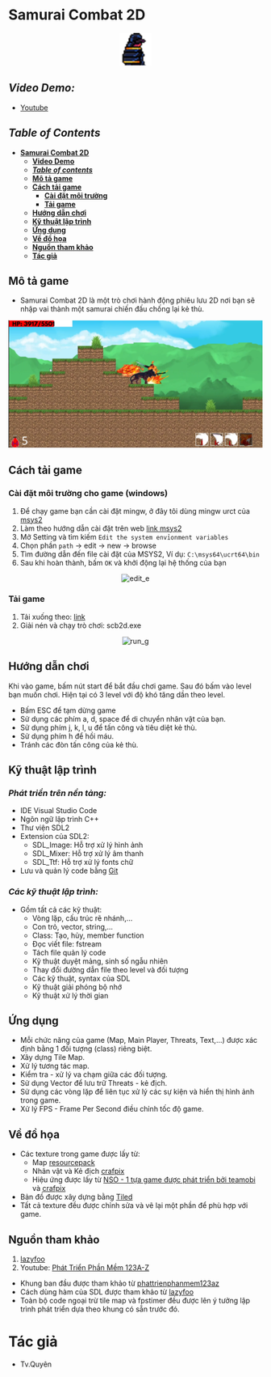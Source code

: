 # **Samurai Combat 2D**

<div style = "text-align: center;">

![Samurai Combat 2D](img_source/icon.png)

</div>

## ***Video Demo:***

- [Youtube](https://www.youtube.com/watch?v=v81oVOWdSM0)

## ***Table of Contents***
- [**Samurai Combat 2D**](#samurai-combat-2d)
    - [**Video Demo**](#video-demo)
    - [***Table of contents***](#table-of-contents)
    - [**Mô tả game**](#mô-tả-game)
    - [**Cách tải game**](#cách-tải-game)
        - [**Cài đặt môi trường**](#cài-đặt-môi-trường-cho-game-windows)
        - [**Tải game**](#tải-game)
    - [**Hướng dẫn chơi**](#hướng-dẫn-chơi)
    - [**Kỹ thuật lập trình**](#kỹ-thuật-lập-trình)
    - [**Ứng dụng**](#ứng-dụng)
    - [**Về đồ họa**](#về-đồ-họa)
    - [**Nguồn tham khảo**](#nguồn-tham-khảo)
    - [**Tác giả**](#tác-giả)

## Mô tả game

- Samurai Combat 2D là một trò chơi hành động phiêu lưu 2D nơi bạn sẽ nhập vai thành một samurai chiến đấu chống lại kẻ thù.

<div style = "text-align: center;">

![Demo1](demo/demo1.png)

</div>

## Cách tải game

### Cài đặt môi trường cho game (windows)

1. Để chạy game bạn cần cài đặt mingw, ở đây tôi dùng mingw urct của [msys2](https://www.msys2.org/)
2. Làm theo hướng dẫn cài đặt trên web [link msys2](https://www.msys2.org/)
3. Mở Setting và tìm kiếm `Edit the system envỉonment variables`
4. Chọn phần `path` -> edit -> new -> browse
5. Tìm đường dẫn đến file cài đặt của MSYS2, Ví dụ: `C:\msys64\ucrt64\bin`
6. Sau khi hoàn thành, bấm `OK` và khởi động lại hệ thống của bạn

<div style = "text-align: center;">

![edit_e](demo/edit_e.gif)

</div>

### Tải game

1. Tải xuống theo: [link](https://github.com/Nezuko1909/SDL_Game_prj/releases/download/scb2d_v_0.1.0/scb2d.rar)
2. Giải nén và chạy trò chơi: scb2d.exe

<div style = "text-align: center;">

![run_g](demo/run_g.gif)

</div>

## Hướng dẫn chơi

Khi vào game, bấm nút start để bắt đầu chơi game. 
Sau đó bấm vào level bạn muốn chơi. Hiện tại có 3 level với độ khó tăng dần theo level.

- Bấm ESC để tạm dừng game
- Sử dụng các phím a, d, space để di chuyển nhân vật của bạn.
- Sử dụng phím j, k, l, u để tấn công và tiêu diệt kẻ thù.
- Sử dụng phím h để hồi máu.
- Tránh các đòn tấn công của kẻ thù.

## Kỹ thuật lập trình
### ***Phát triển trên nền tảng:***
- IDE Visual Studio Code
- Ngôn ngữ lập trình C++
- Thư viện SDL2
- Extension của SDL2:
    - SDL_Image: Hỗ trợ xử lý hình ảnh
    - SDL_Mixer: Hỗ trợ xử lý âm thanh
    - SDL_Ttf: Hỗ trợ xử lý fonts chữ
- Lưu và quản lý code bằng [Git](https://github.com/)

### ***Các kỹ thuật lập trình:***
- Gồm tất cả các kỹ thuật:
    - Vòng lặp, cấu trúc rẽ nhánh,...
    - Con trỏ, vector, string,...
    - Class: Tạo, hủy, member function
    - Đọc viết file: fstream
    - Tách file quản lý code
    - Kỹ thuật duyệt mảng, sinh số ngẫu nhiên
    - Thay đổi đường dẫn file theo level và đối tượng
    - Các kỹ thuật, syntax của SDL
    - Kỹ thuật giải phóng bộ nhớ
    - Kỹ thuật xử lý thời gian

## Ứng dụng
- Mỗi chức năng của game (Map, Main Player, Threats, Text,...) được xác định bằng 1 đối tượng (class) riêng biệt.
- Xây dựng Tile Map.
- Xử lý tương tác map.
- Kiểm tra - xử lý va chạm giữa các đối tượng.
- Sử dụng Vector để lưu trữ Threats - kẻ địch.
- Sử dụng các vòng lặp để liên tục xử lý các sự kiện và hiển thị hình ảnh trong game.
- Xử lý FPS - Frame Per Second điều chỉnh tốc độ game.

## Về đồ họa
- Các texture trong game được lấy từ:
    - Map [resourcepack](https://resourcepack.net/)
    - Nhân vật và Kẻ địch [crafpix](https://craftpix.net/)
    - Hiệu ứng được lấy từ [NSO - 1 tựa game được phát triển bởi teamobi](http://ninjaschool.vn/) và [crafpix](https://craftpix.net/)
- Bản đồ được xây dựng bằng [Tiled](https://www.mapeditor.org/)
- Tất cả texture đều được chỉnh sửa và vẽ lại một phần để phù hợp với game.

## Nguồn tham khảo
1. [lazyfoo](https://lazyfoo.net/tutorials/SDL)
2. Youtube: [Phát Triển Phần Mềm 123A-Z](https://www.youtube.com/@PhatTrienPhanMem123AZ)

- Khung ban đầu được tham khảo từ [phattrienphanmem123az](https://www.youtube.com/@PhatTrienPhanMem123AZ)
- Cách dùng hàm của SDL được tham khảo từ [lazyfoo](https://lazyfoo.net/tutorials/SDL/)
- Toàn bộ code ngoại trừ tile map và fpstimer đều được lên ý tưởng lập trình phát triển dựa theo khung có sẵn trước đó.

# Tác giả
 - Tv.Quyên

